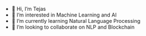 - 👋 Hi, I’m Tejas
- 👀 I’m interested in Machine Learning and AI 
- 🌱 I’m currently learning Natural Language Processing
- 💞️ I’m looking to collaborate on NLP and Blockchain

<!---
tejaschaudhari2811/tejaschaudhari2811 is a ✨ special ✨ repository because its `README.md` (this file) appears on your GitHub profile.
You can click the Preview link to take a look at your changes.
--->
